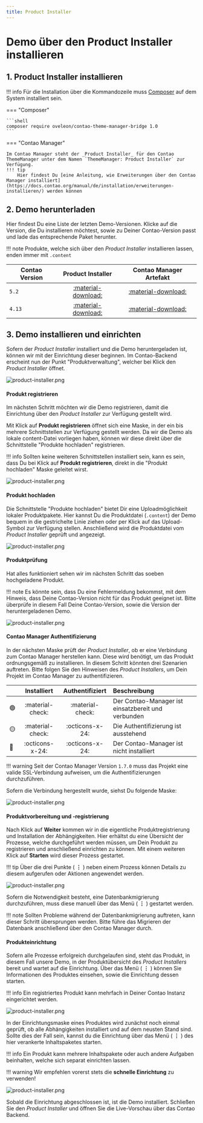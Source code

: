 ```yaml
---
title: Product Installer
---
```


# Demo über den Product Installer installieren
## 1. Product Installer installieren

!!! info
    Für die Installation über die Kommandozeile muss [Composer](https://getcomposer.org/) auf dem System installiert sein.

=== "Composer"

    ```shell
    composer require oveleon/contao-theme-manager-bridge 1.0
    ```

=== "Contao Manager"

    Im Contao Manager steht der _Product Installer_ für den Contao ThemeManager unter dem Namen `ThemeManager: Product Installer` zur Verfügung.
    !!! tip
        Hier findest Du [eine Anleitung, wie Erweiterungen über den Contao Manager installiert](https://docs.contao.org/manual/de/installation/erweiterungen-installieren/) werden können


## 2. Demo herunterladen
Hier findest Du eine Liste der letzten Demo-Versionen. Klicke auf die Version, die Du installieren möchtest, sowie zu Deiner Contao-Version passt und lade das entsprechende Paket herunter.

!!! note
    Produkte, welche sich über den _Product Installer_ installieren lassen, enden immer mit `.content`


| Contao Version |                                           Product Installer                                           |                               Contao Manager Artefakt                               |
|----------------|:-----------------------------------------------------------------------------------------------------:|:-----------------------------------------------------------------------------------:|
| `5.2`          |    [:material-download:](https://www.contao-thememanager.com/files/demo/contao-thememanager-demo-5.2-1.0.0.content)    |  [:material-download:](https://github.com/contao-thememanager/demo/blob/5.2/docs/demo/ctm-demo.zip)  |
| `4.13`         |   [:material-download:](https://www.contao-thememanager.com/files/demo/contao-thememanager-demo-4.13-1.0.0.content)    |  [:material-download:](https://github.com/contao-thememanager/demo/blob/4.13/docs/demo/ctm-demo.zip) |


## 3. Demo installieren und einrichten
Sofern der _Product Installer_ installiert und die Demo heruntergeladen ist, können wir mit der Einrichtung dieser beginnen. Im Contao-Backend erscheint nun der Punkt "Produktverwaltung", welcher bei Klick den _Product Installer_ öffnet.

![product-installer.png](../../../assets/product-installer/product-installer.png)

#### Produkt registrieren
Im nächsten Schritt möchten wir die Demo registrieren, damit die Einrichtung über den _Product Installer_ zur Verfügung gestellt wird.

Mit Klick auf **Produkt registrieren** öffnet sich eine Maske, in der ein bis mehrere Schnittstellen zur Verfügung gestellt werden. Da wir die Demo als lokale content-Datei vorliegen haben, können wir diese direkt über die Schnittstelle "Produkte hochladen" registrieren.

!!! info 
    Sollten keine weiteren Schnittstellen installiert sein, kann es sein, dass Du bei Klick auf **Produkt registrieren**, direkt in die "Produkt hochladen" Maske geleitet wirst.

![product-installer.png](../../../assets/product-installer/product-upload.png)

#### Produkt hochladen
Die Schnittstelle "Produkte hochladen" bietet Dir eine Uploadmöglichkeit lokaler Produktpakete. Hier kannst Du die Produktdatei (`.content`) der Demo bequem in die gestrichelte Linie ziehen oder per Klick auf das Upload-Symbol zur Verfügung stellen.
Anschließend wird die Produktdatei vom _Product Installer_ geprüft und angezeigt.

![product-installer.png](../../../assets/product-installer/product-uploader.png)

#### Produktprüfung
Hat alles funktioniert sehen wir im nächsten Schritt das soeben hochgeladene Produkt.

!!! note
    Es könnte sein, dass Du eine Fehlermeldung bekommst, mit dem Hinweis, dass Deine Contao-Version nicht für das Produkt geeignet ist. Bitte überprüfe in diesem Fall Deine Contao-Version, sowie die Version der heruntergeladenen Demo.

![product-installer.png](../../../assets/product-installer/product-preview.png)

#### Contao Manager Authentifizierung
In der nächsten Maske prüft der _Product Installer_, ob er eine Verbindung zum Contao Manager herstellen kann. Diese wird benötigt, um das Produkt ordnungsgemäß zu installieren.
In diesem Schritt könnten drei Szenarien auftreten. Bitte folgen Sie den Hinweisen des _Product Installers_, um Dein Projekt im Contao Manager zu authentifizieren.

|    |   Installiert    |  Authentifiziert  | Beschreibung                                                         |
|----|:----------------:|:-----------------:|:---------------------------------------------------------------------|
| 🟢 | :material-check: | :material-check:  | Der Contao-Manager ist einsatzbereit und verbunden                   |
| 🟡 | :material-check: |  :octicons-x-24:  | Die Authentifizierung ist ausstehend                                 |
| 🔴 | :octicons-x-24:  |  :octicons-x-24:  | Der Contao-Manager ist nicht installiert                             |

!!! warning 
    Seit der Contao Manager Version `1.7.0` muss das Projekt eine valide SSL-Verbindung aufweisen, um die Authentifizierungen durchzuführen.

Sofern die Verbindung hergestellt wurde, siehst Du folgende Maske:

![product-installer.png](../../../assets/product-installer/product-manager.png)

#### Produktvorbereitung und -registrierung
Nach Klick auf **Weiter** kommen wir in die eigentliche Produktregistrierung und Installation der Abhängigkeiten. Hier erhältst du eine Übersicht der Prozesse, welche durchgeführt werden müssen, um Dein Produkt zu registrieren und anschließend einrichten zu können.
Mit einem weiteren Klick auf **Starten** wird dieser Prozess gestartet.

!!! tip 
    Über die drei Punkte ( **⋮** ) neben einem Prozess können Details zu diesem aufgerufen oder Aktionen angewendet werden.

![product-installer.png](../../../assets/product-installer/product-process-console.png)

Sofern die Notwendigkeit besteht, eine Datenbankmigrierung durchzuführen, muss diese manuell über das Menü ( **⋮** ) gestartet werden.

!!! note
    Sollten Probleme während der Datenbankmigrierung auftreten, kann dieser Schritt übersprungen werden. Bitte führe das Migrieren der Datenbank anschließend über den Contao Manager durch.

#### Produkteinrichtung
Sofern alle Prozesse erfolgreich durchgelaufen sind, steht das Produkt, in diesem Fall unsere Demo, in der Produktübersicht des _Product Installers_ bereit und wartet auf die Einrichtung.
Über das Menü ( **⋮** ) können Sie Informationen des Produktes einsehen, sowie die Einrichtung dessen starten.

!!! info
    Ein registriertes Produkt kann mehrfach in Deiner Contao Instanz eingerichtet werden.

![product-installer.png](../../../assets/product-installer/product-products.png)

In der Einrichtungsmaske eines Produktes wird zunächst noch einmal geprüft, ob alle Abhängigkeiten installiert und auf dem neusten Stand sind. Sollte dies der Fall sein, kannst du die Einrichtung über das Menü ( **⋮** ) des hier verankerte Inhaltspaketes starten.

!!! info 
    Ein Produkt kann mehrere Inhaltspakete oder auch andere Aufgaben beinhalten, welche sich separat einrichten lassen.

!!! warning
    Wir empfehlen vorerst stets die **schnelle Einrichtung** zu verwenden!

![product-installer.png](../../../assets/product-installer/product-setup.png)

Sobald die Einrichtung abgeschlossen ist, ist die Demo installiert. Schließen Sie den _Product Installer_ und öffnen Sie die Live-Vorschau über das Contao Backend.

